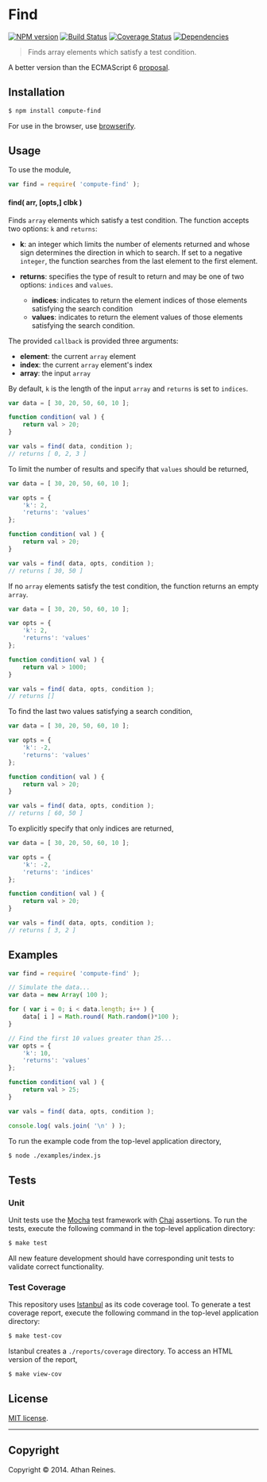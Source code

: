 Find
===
[![NPM version][npm-image]][npm-url] [![Build Status][travis-image]][travis-url] [![Coverage Status][coveralls-image]][coveralls-url] [![Dependencies][dependencies-image]][dependencies-url]

> Finds array elements which satisfy a test condition.

A better version than the ECMAScript 6 [proposal](https://developer.mozilla.org/en-US/docs/Web/JavaScript/Reference/Global_Objects/Array/find).


## Installation

``` bash
$ npm install compute-find
```

For use in the browser, use [browserify](https://github.com/substack/node-browserify).


## Usage

To use the module,

``` javascript
var find = require( 'compute-find' );
```

#### find( arr, [opts,] clbk )

Finds `array` elements which satisfy a test condition. The function accepts two options: `k` and `returns`:

* 	__k__: an integer which limits the number of elements returned and whose sign determines the direction in which to search. If set to a negative `integer`, the function searches from the last element to the first element.

* 	__returns__: specifies the type of result to return and may be one of two options: `indices` and `values`.
	- 	__indices__: indicates to return the element indices of those elements satisfying the search condition
	- 	__values__: indicates to return the element values of those elements satisfying the search condition.

The provided `callback` is provided three arguments:
*	__element__: the current `array` element
*	__index__: the current `array` element's index
*	__array__: the input `array`

By default, `k` is the length of the input `array` and `returns` is set to `indices`.

``` javascript
var data = [ 30, 20, 50, 60, 10 ];

function condition( val ) {
	return val > 20;
}

var vals = find( data, condition );
// returns [ 0, 2, 3 ]
```

To limit the number of results and specify that `values` should be returned,


``` javascript
var data = [ 30, 20, 50, 60, 10 ];

var opts = {
	'k': 2,
	'returns': 'values'	
};

function condition( val ) {
	return val > 20;
}

var vals = find( data, opts, condition );
// returns [ 30, 50 ]
```

If no `array` elements satisfy the test condition, the function returns an empty `array`.

``` javascript
var data = [ 30, 20, 50, 60, 10 ];

var opts = {
	'k': 2,
	'returns': 'values'	
};

function condition( val ) {
	return val > 1000;
}

var vals = find( data, opts, condition );
// returns []
```

To find the last two values satisfying a search condition,

``` javascript
var data = [ 30, 20, 50, 60, 10 ];

var opts = {
	'k': -2,
	'returns': 'values'	
};

function condition( val ) {
	return val > 20;
}

var vals = find( data, opts, condition );
// returns [ 60, 50 ]
```

To explicitly specify that only indices are returned,

``` javascript
var data = [ 30, 20, 50, 60, 10 ];

var opts = {
	'k': -2,
	'returns': 'indices'	
};

function condition( val ) {
	return val > 20;
}

var vals = find( data, opts, condition );
// returns [ 3, 2 ]
```



## Examples

``` javascript
var find = require( 'compute-find' );

// Simulate the data...
var data = new Array( 100 );

for ( var i = 0; i < data.length; i++ ) {
	data[ i ] = Math.round( Math.random()*100 );
}

// Find the first 10 values greater than 25...
var opts = {
	'k': 10,
	'returns': 'values'	
};

function condition( val ) {
	return val > 25;
}

var vals = find( data, opts, condition );

console.log( vals.join( '\n' ) );
```

To run the example code from the top-level application directory,

``` bash
$ node ./examples/index.js
```


## Tests

### Unit

Unit tests use the [Mocha](http://visionmedia.github.io/mocha) test framework with [Chai](http://chaijs.com) assertions. To run the tests, execute the following command in the top-level application directory:

``` bash
$ make test
```

All new feature development should have corresponding unit tests to validate correct functionality.


### Test Coverage

This repository uses [Istanbul](https://github.com/gotwarlost/istanbul) as its code coverage tool. To generate a test coverage report, execute the following command in the top-level application directory:

``` bash
$ make test-cov
```

Istanbul creates a `./reports/coverage` directory. To access an HTML version of the report,

``` bash
$ make view-cov
```


## License

[MIT license](http://opensource.org/licenses/MIT). 


---
## Copyright

Copyright &copy; 2014. Athan Reines.


[npm-image]: http://img.shields.io/npm/v/compute-find.svg
[npm-url]: https://npmjs.org/package/compute-find

[travis-image]: http://img.shields.io/travis/compute-io/find/master.svg
[travis-url]: https://travis-ci.org/compute-io/find

[coveralls-image]: https://img.shields.io/coveralls/compute-io/find/master.svg
[coveralls-url]: https://coveralls.io/r/compute-io/find?branch=master

[dependencies-image]: http://img.shields.io/david/compute-io/find.svg
[dependencies-url]: https://david-dm.org/compute-io/find

[dev-dependencies-image]: http://img.shields.io/david/dev/compute-io/find.svg
[dev-dependencies-url]: https://david-dm.org/dev/compute-io/find

[github-issues-image]: http://img.shields.io/github/issues/compute-io/find.svg
[github-issues-url]: https://github.com/compute-io/find/issues
